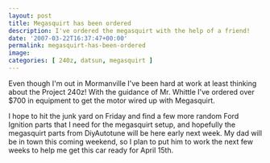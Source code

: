 ```yaml
---
layout: post
title: Megasquirt has been ordered
description: I've ordered the megasquirt with the help of a friend!
date: '2007-03-22T16:37:47+00:00'
permalink: megasquirt-has-been-ordered
image: 
categories: [ 240z, datsun, megasquirt ]
---
```

Even though I'm out in Mormanville I've been hard at work at least thinking about the Project 240z!  With the guidance of Mr. Whittle I've ordered over $700 in equipment to get the motor wired up with Megasquirt.

I hope to hit the junk yard on Friday and find a few more random Ford Ignition parts that I need for the megasquirt setup, and hopefully the megasquirt parts from DiyAutotune will be here early next week. My dad will be in town this coming weekend, so I plan to put him to work the next few weeks to help me get this car ready for April 15th.
